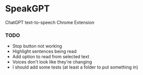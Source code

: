# SpeakGPT
ChatGPT text-to-speech Chrome Extension

### TODO
- Stop button not working
- Highlight sentences being read
- Add option to read from selected text
- Voices don't look like they're changing
- I should add some tests (at least a folder to put something in)
